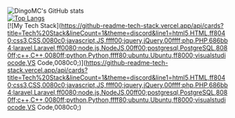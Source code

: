 ![DingoMC's GitHub stats](https://github-readme-stats.vercel.app/api?username=DingoMC&show_icons=true&theme=dark)  
[![Top Langs](https://github-readme-stats.vercel.app/api/top-langs/?username=DingoMC&layout=compact)](https://github.com/anuraghazra/github-readme-stats)  
[![My Tech Stack](https://github-readme-tech-stack.vercel.app/api/cards?title=Tech%20Stack&lineCount=1&theme=discord&line1=html5,HTML,ff8040;css3,CSS,0080c0;javascript,JS,ffff00;jquery,jQuery,00ffff;php,PHP,686bb4;laravel,Laravel,ff0080;node.js,NodeJS,00ff00;postgresql,PostgreSQL,8080ff;c++,C++,0080ff;python,Python,ffff80;ubuntu,Ubuntu,ff8000;visualstudiocode,VS Code,0080c0;)](https://github-readme-tech-stack.vercel.app/api/cards?title=Tech%20Stack&lineCount=1&theme=discord&line1=html5,HTML,ff8040;css3,CSS,0080c0;javascript,JS,ffff00;jquery,jQuery,00ffff;php,PHP,686bb4;laravel,Laravel,ff0080;node.js,NodeJS,00ff00;postgresql,PostgreSQL,8080ff;c++,C++,0080ff;python,Python,ffff80;ubuntu,Ubuntu,ff8000;visualstudiocode,VS Code,0080c0;)

